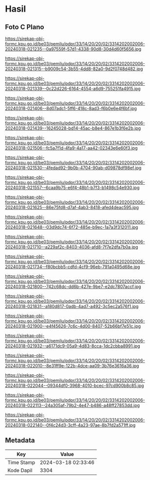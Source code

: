 # Hasil

## Foto C Plano

https://sirekap-obj-formc.kpu.go.id/be03/pemilu/pdpr/33/14/20/20/02/3314202002006-20240318-021235--0a97559f-57d1-4338-90d8-30d4d60f5656.jpg

https://sirekap-obj-formc.kpu.go.id/be03/pemilu/pdpr/33/14/20/20/02/3314202002006-20240318-021315--b9009c54-3b55-4dd8-82a0-9d2f0748d482.jpg

https://sirekap-obj-formc.kpu.go.id/be03/pemilu/pdpr/33/14/20/20/02/3314202002006-20240318-021339--0c22d226-6164-4554-a6d9-755251fa4915.jpg

https://sirekap-obj-formc.kpu.go.id/be03/pemilu/pdpr/33/14/20/20/02/3314202002006-20240318-021406--8d07adc1-5ff6-418c-8ad3-f6b0e6e4f6bf.jpg

https://sirekap-obj-formc.kpu.go.id/be03/pemilu/pdpr/33/14/20/20/02/3314202002006-20240318-021439--16245028-bd14-45ac-b8e4-867e1b3f6e2b.jpg

https://sirekap-obj-formc.kpu.go.id/be03/pemilu/pdpr/33/14/20/20/02/3314202002006-20240318-021506--fc5a7f1d-4fa9-4a17-aa42-02343e6e60f3.jpg

https://sirekap-obj-formc.kpu.go.id/be03/pemilu/pdpr/33/14/20/20/02/3314202002006-20240318-021530--4fedad92-9b0b-4704-90ab-d09878df98ef.jpg

https://sirekap-obj-formc.kpu.go.id/be03/pemilu/pdpr/33/14/20/20/02/3314202002006-20240318-021557--6caa9b75-e6f4-48b1-b7f3-b1498c54e930.jpg

https://sirekap-obj-formc.kpu.go.id/be03/pemilu/pdpr/33/14/20/20/02/3314202002006-20240318-021625--86e75fd8-d7af-4ab3-8418-afed4deac595.jpg

https://sirekap-obj-formc.kpu.go.id/be03/pemilu/pdpr/33/14/20/20/02/3314202002006-20240318-021648--03d9dc74-6f72-485e-b9ec-1a7a3f312011.jpg

https://sirekap-obj-formc.kpu.go.id/be03/pemilu/pdpr/33/14/20/20/02/3314202002006-20240318-021710--a229af2c-8403-4036-afd8-7f7e2dfa7b0a.jpg

https://sirekap-obj-formc.kpu.go.id/be03/pemilu/pdpr/33/14/20/20/02/3314202002006-20240318-021734--f80bcbb5-cdfd-4cf9-96eb-791a0495d68e.jpg

https://sirekap-obj-formc.kpu.go.id/be03/pemilu/pdpr/33/14/20/20/02/3314202002006-20240318-021800--742c68dc-dd6b-427e-9be7-e2dc7807accf.jpg

https://sirekap-obj-formc.kpu.go.id/be03/pemilu/pdpr/33/14/20/20/02/3314202002006-20240318-021831--a180d817-0adb-4ad7-a492-3c5ec2a576f1.jpg

https://sirekap-obj-formc.kpu.go.id/be03/pemilu/pdpr/33/14/20/20/02/3314202002006-20240318-021900--e4f45626-7c6c-4d00-8407-52b66bf7e51c.jpg

https://sirekap-obj-formc.kpu.go.id/be03/pemilu/pdpr/33/14/20/20/02/3314202002006-20240318-021932--a6171dc9-05a9-4d83-8cca-1dc2cbba8991.jpg

https://sirekap-obj-formc.kpu.go.id/be03/pemilu/pdpr/33/14/20/20/02/3314202002006-20240318-022010--8e31ff9e-122b-4dce-aa09-3b76e3616a36.jpg

https://sirekap-obj-formc.kpu.go.id/be03/pemilu/pdpr/33/14/20/20/02/3314202002006-20240318-022044--09344df0-3968-4010-bcec-97cd900b8c85.jpg

https://sirekap-obj-formc.kpu.go.id/be03/pemilu/pdpr/33/14/20/20/02/3314202002006-20240318-022113--24a305af-79b2-4e47-b486-a48ff27853dd.jpg

https://sirekap-obj-formc.kpu.go.id/be03/pemilu/pdpr/33/14/20/20/02/3314202002006-20240318-022140--0f4c24d3-3cff-4a23-97ae-8b7fd2a571ff.jpg


## Metadata

| Key        | Value               |
| ---------- | ------------------- |
| Time Stamp | 2024-03-18 02:33:46 |
| Kode Dapil | 3304                |



